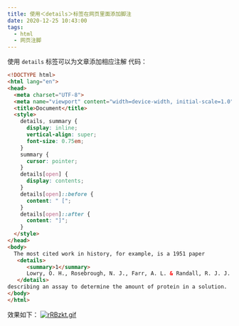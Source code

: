```yaml
---
title: 使用＜details＞标签在网页里面添加脚注
date: 2020-12-25 10:43:00
tags:
  - html
  - 网页注脚
---
```


使用 `details` 标签可以为文章添加相应注解
代码：
<!-- more -->
```html
<!DOCTYPE html>
<html lang="en">
<head>
  <meta charset="UTF-8">
  <meta name="viewport" content="width=device-width, initial-scale=1.0">
  <title>Document</title>
  <style>
    details, summary {
      display: inline;
      vertical-align: super;
      font-size: 0.75em;
    }
    summary {
      cursor: pointer;
    }
    details[open] {
      display: contents;
    }
    details[open]::before {
      content: " [";
    }
    details[open]::after {
      content: "]";
    }
  </style>
</head>
<body>
  The most cited work in history, for example, is a 1951 paper
   <details>
      <summary>1</summary>
      Lowry, O. H., Rosebrough, N. J., Farr, A. L. & Randall, R. J. J. Biol. Chem. 193, 265–275 (1951).
   </details>
describing an assay to determine the amount of protein in a solution.
</body>
</html>
```
效果如下：
[![rRBzkt.gif](https://s3.ax1x.com/2020/12/25/rRBzkt.gif)](https://imgchr.com/i/rRBzkt)
